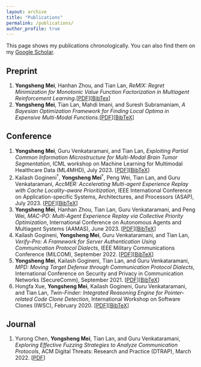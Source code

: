 ```yaml
---
layout: archive
title: "Publications"
permalink: /publications/
author_profile: true
---
```

This page shows my publications chronologically. You can also find them on my [Google Scholar](https://scholar.google.com/citations?user=y4Qyp24AAAAJ&hl=en).

Preprint
------
1. **Yongsheng Mei**, Hanhan Zhou, and Tian Lan, *ReMIX: Regret Minimization for Monotonic Value Function Factorization in Multiagent Reinforcement Learning*.[[PDF](https://arxiv.org/pdf/2302.05593.pdf)][[BibTex](http://ysmei97.github.io/files/bib/remix.txt)]
2. **Yongsheng Mei**, Tian Lan, Mahdi Imani, and Suresh Subramaniam, *A Bayesian Optimization Framework for Finding Local Optima in Expensive Multi-Modal Functions*.[[PDF](https://arxiv.org/pdf/2210.06635.pdf)][[BibTeX](http://ysmei97.github.io/files/bib/bayesian.txt)]

Conference
------
1. **Yongsheng Mei**, Guru Venkataramani, and Tian Lan, *Exploiting Partial Common Information Microstructure for Multi-Modal Brain Tumor Segmentation*, ICML workshop on Machine Learning for Multimodal Healthcare Data (ML4MHD), July 2023. [[PDF](https://arxiv.org/pdf/2302.02521.pdf)][[BibTeX](http://ysmei97.github.io/files/bib/exploiting.txt)]
2. Kailash Gogineni<sup>&dagger;</sup>, **Yongsheng Mei**<sup>&dagger;</sup>, Peng Wei, Tian Lan, and Guru Venkataramani, *AccMER: Accelerating Multi-agent Experience Replay with Cache Locality-aware Prioritization*, IEEE International Conference on Application-specific Systems, Architectures, and Processors (ASAP), July 2023. [[PDF](https://arxiv.org/pdf/2306.00187.pdf)][[BibTeX](http://ysmei97.github.io/files/bib/accmer.txt)]
3. **Yongsheng Mei**, Hanhan Zhou, Tian Lan, Guru Venkataramani, and Peng Wei, *MAC-PO: Multi-Agent Experience Replay via Collective Priority Optimization*, International Conference on Autonomous Agents and Multiagent Systems (AAMAS), June 2023. [[PDF](https://arxiv.org/pdf/2302.10418.pdf)][[BibTeX](http://ysmei97.github.io/files/bib/macpo.txt)]
4. Kailash Gogineni, **Yongsheng Mei**, Guru Venkataramani, and Tian Lan, *Verify-Pro: A Framework for Server Authentication Using Communication Protocol Dialects*, IEEE Military Communications Conference (MILCOM), September 2022. [[PDF](https://ieeexplore.ieee.org/abstract/document/10017649)][[BibTeX](http://ysmei97.github.io/files/bib/verifypro.txt)]
5. **Yongsheng Mei**, Kailash Gogineni, Tian Lan, and Guru Venkataramani, *MPD: Moving Target Defense through Communication Protocol Dialects*, International Conference on Security and Privacy in Communication Networks (SecureComm), September 2021. [[PDF](https://arxiv.org/pdf/2110.03798.pdf)][[BibTeX](http://ysmei97.github.io/files/bib/mpd.txt)]
6. Hongfa Xue, **Yongsheng Mei**, Kailash Gogineni, Guru Venkataramani, and Tian Lan, *Twin-Finder: Integrated Reasoning Engine for Pointer-related Code Clone Detection*, International Workshop on Software Clones (IWSC), February 2020. [[PDF](https://arxiv.org/pdf/1911.00561.pdf)][[BibTeX](http://ysmei97.github.io/files/bib/twinfinder.txt)]

Journal
------
1. Yurong Chen, **Yongsheng Mei**, Tian Lan, and Guru Venkataramani, *Exploring Effective Fuzzing Strategies to Analyze Communication Protocols*, ACM Digital Threats: Research and Practice (DTRAP), March 2022. [[PDF](https://www2.seas.gwu.edu/~tlan/papers/YF_DTRAP_2022.pdf)]
